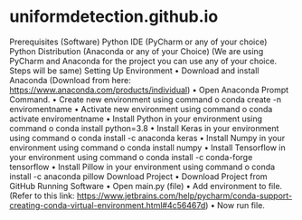 # uniformdetection.github.io
Prerequisites (Software)
Python IDE (PyCharm or any of your choice)
Python Distribution (Anaconda or any of your Choice)
(We are using PyCharm and Anaconda for the project you can use any of your choice. Steps will be same)
Setting Up Environment
•	Download and install Anaconda (Download from here: https://www.anaconda.com/products/individual)
•	Open Anaconda Prompt Command. 
•	Create new environment using command
o	conda create -n enviromentname
•	Activate new environment using command
o	conda activate enviromentname
•	Install Python in your environment using command 
o	conda install python=3.8
•	Install Keras in your environment using command
o	conda install -c anaconda keras
•	Install Numpy in your environment using command
o	conda install numpy
•	Install Tensorflow in your environment using command
o	conda install -c conda-forge tensorflow 
•	Install Pillow in your environment using command
o	conda install -c anaconda pillow
Download Project
•	Download Project from GitHub
Running Software
•	Open main.py (file)
•	Add environment to file. (Refer to this link: https://www.jetbrains.com/help/pycharm/conda-support-creating-conda-virtual-environment.html#4c56467d)
•	Now run file.
